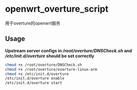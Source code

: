 # openwrt_overture_script

用于overture的openwrt服务

## Usage

**Upstream server configs in */root/overture/DNSCheck.sh* and */etc/init.d/overture* should be set correctly**

```bash
chmod +x /root/overture/DNSCheck.sh
chmod +x /root/overture/overture-linux-arm
chmod +x /etc/init.d/overture
/etc/init.d/overture enable
/etc/init.d/overture start
```

